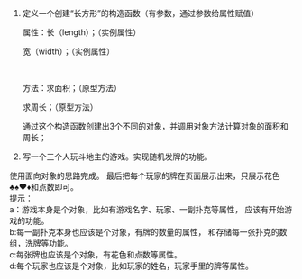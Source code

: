 1. 定义一个创建“长方形”的构造函数（有参数，通过参数给属性赋值）

    属性：长（length）；（实例属性）

     宽（width）；（实例属性）

    ​

    方法：求面积；（原型方法）

      求周长；（原型方法）

    通过这个构造函数创建出3个不同的对象，并调用对象方法计算对象的面积和周长；




2. 写一个三个人玩斗地主的游戏。实现随机发牌的功能。  

使用面向对象的思路完成。
最后把每个玩家的牌在页面展示出来，只展示花色♣️♠️♥️♦️和点数即可。      
提示：      
a：游戏本身是个对象，比如有游戏名字、玩家、一副扑克等属性，
   应该有开始游戏的功能。    
b:每一副扑克本身也应该是个对象，有牌的数量的属性，
   和存储每一张扑克的数组，洗牌等功能。     
c:每张牌也应该是个对象，有花色和点数等属性。     
d:每个玩家也应该是个对象，比如玩家的姓名，玩家手里的牌等属性。